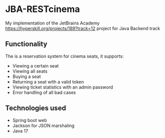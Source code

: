 # JBA-RESTcinema
My implementation of the JetBrains Academy https://hyperskill.org/projects/189?track=12 project for Java Backend track

## Functionality

The is a reservation system for cinema seats, it supports:
 - Viewing a certain seat
 - Viewing all seats
 - Buying a seat
 - Returning a seat with a valid token
 - Viewing ticket statistics with an admin password
 - Error handling of all bad cases
 
## Technologies used
 - Spring boot web
 - Jackson for JSON marshaling
 - Java 17
